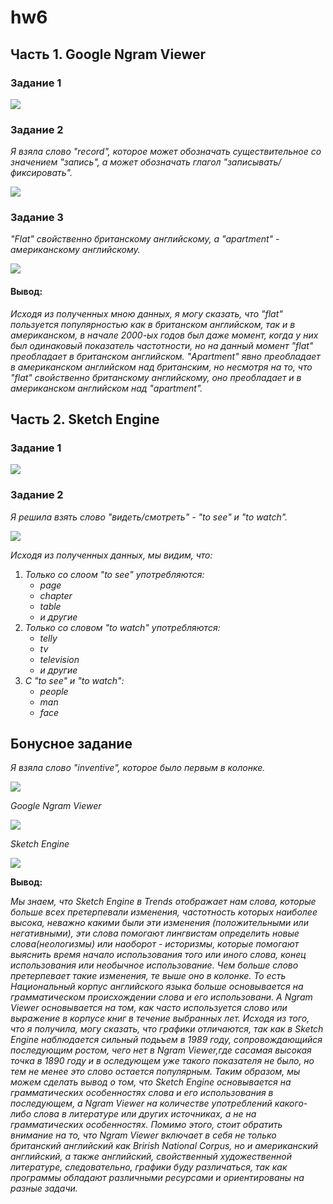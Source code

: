 # hw6

## Часть 1. Google Ngram Viewer

### Задание 1

![](https://pp.userapi.com/c844320/v844320684/20e2a/ctOjE4ri1xg.jpg)

### Задание 2

*Я взяла слово "record", которое может обозначать существительное со значением "запись", а может обозначать глагол "записывать/фиксировать".*

![](https://pp.userapi.com/c834303/v834303696/113cd8/UQY3n8cdUFI.jpg)

### Задание 3

*"Flat" свойственно британскому английскому, а "apartment" - американскому английскому.*

![](https://pp.userapi.com/c844320/v844320684/20e4e/IiSRbGzwRNA.jpg)

#### __Вывод:__
*Исходя из полученных мною данных, я могу сказать, что "flat" пользуется популярностью как в британском английском, так и в американском, в начале 2000-ых годов был даже момент, когда у них был одинаковый показатель частотности, но на данный момент "flat" преобладает в британском английском. "Apartment" явно преобладает в американском английском над британским, но несмотря на то, что "flat" свойственно британскому английскому, оно преобладает и в американском английском над "apartment".*


## Часть 2. Sketch Engine

### Задание 1

![](https://sun9-1.userapi.com/c840734/v840734958/72c36/3_Ko1y3SLJI.jpg)

### Задание 2

*Я решила взять слово "видеть/смотреть" - "to see" и "to watch".*

![](https://sun9-7.userapi.com/c840734/v840734591/72df0/5LBINl-LfoU.jpg)

*Исходя из полученных данных, мы видим, что:*
1. *Только со слоом "to see" употребляются:*
    - *page*
    - *chapter*
    - *table*
    - *и другие*
2. *Только со словом "to watch" употребляются:*
    - *telly*
    - *tv*
    - *television*
    - *и другие*
3. *С "to see" и "to watch":*
    - *people*
    - *man*
    - *face*
    
## Бонусное задание

*Я взяла слово "inventive", которое было первым в колонке.*

![](https://pp.userapi.com/c834303/v834303157/10ea30/vFCvgvOY8HE.jpg)

*Google Ngram Viewer*

![](https://pp.userapi.com/c834303/v834303157/10ea39/-LC6L5kQT-k.jpg)

*Sketch Engine*

![](https://pp.userapi.com/c834303/v834303157/10ea28/OXLuZn96A6Y.jpg)

__Вывод:__

*Мы знаем, что Sketch Engine в Trends отображает нам слова, которые больше всех претерпевали изменения, частотность которых наиболее высока, неважно какими были эти изменения (положительными или негативными), эти слова помогают лингвистам определить новые слова(неологизмы) или наоборот - историзмы, которые помогают выяснить время начало использования того или иного слова, конец использования или необычное использование. Чем больше слово претерпевает такие изменения, те выше оно в колонке. То есть Национальный корпус английского языка больше основывается на грамматическом происхождении слова и его использовани. А  Ngram Viewer  основывается на том, как часто используется слово или выражение в корпусе книг в течение выбранных лет. Исходя из того, что я получила, могу сказать, что графики отличаются, так как в Sketch Engine наблюдается сильный подьъем в 1989 году, сопровождающийся последующим ростом, чего нет в Ngram Viewer,где сасамая высокая точка в 1890 году и в оследующем уже такого показателя не было, но тем не менее это слово остается популярным. Таким образом, мы можем сделать вывод о том, что Sketch Engine основывается на грамматических особенностях слова и его использования в последующем, а Ngram Viewer на количестве употреблений какого-либо слова в литературе или других источниках, а не на грамматических особенностях. Помимо этого, стоит обратить внимание на то, что Ngram Viewer включает в себя не только британский английский как Brirish National Corpus, но и американский английский, а также английский, свойственный художественной литературе, следовательно, графики буду различаться, так как программы обладают различными ресурсами и ориентированы на разные задачи.*

